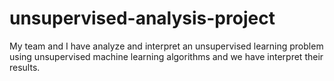 # unsupervised-analysis-project
My team and I have analyze and interpret an unsupervised learning problem using unsupervised machine learning algorithms and we have interpret their results.
